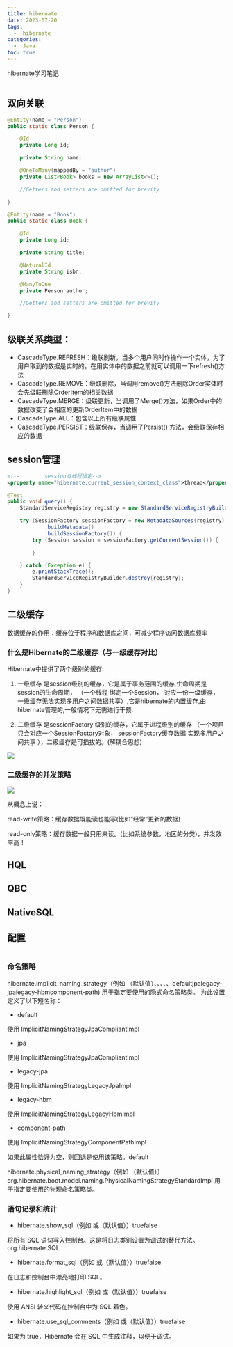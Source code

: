 ```yaml
---
title: hibernate
date: 2023-07-20
tags:
  -  hibernate
categories:
  -  Java
toc: true
---
```


hibernate学习笔记

<!-- more -->

```xml
```
## 双向关联

```java
@Entity(name = "Person")
public static class Person {

	@Id
	private Long id;

	private String name;

	@OneToMany(mappedBy = "author")
	private List<Book> books = new ArrayList<>();

	//Getters and setters are omitted for brevity

}

@Entity(name = "Book")
public static class Book {

	@Id
	private Long id;

	private String title;

	@NaturalId
	private String isbn;

	@ManyToOne
	private Person author;

	//Getters and setters are omitted for brevity

}
```


## 级联关系类型：

- CascadeType.REFRESH：级联刷新，当多个用户同时作操作一个实体，为了用户取到的数据是实时的，在用实体中的数据之前就可以调用一下refresh()方法
- CascadeType.REMOVE：级联删除，当调用remove()方法删除Order实体时会先级联删除OrderItem的相关数据
- CascadeType.MERGE：级联更新，当调用了Merge()方法，如果Order中的数据改变了会相应的更新OrderItem中的数据
- CascadeType.ALL：包含以上所有级联属性
- CascadeType.PERSIST：级联保存，当调用了Persist() 方法，会级联保存相应的数据

## session管理
```xml
<!--        session与线程绑定-->
<property name="hibernate.current_session_context_class">thread</property>
```

```java
@Test
public void query() {
    StandardServiceRegistry registry = new StandardServiceRegistryBuilder().configure(new File("/Users/cong/IdeaProjects/hibernate-demo/src/hibernate.cfg.xml")).build();

    try (SessionFactory sessionFactory = new MetadataSources(registry)
            .buildMetadata()
            .buildSessionFactory()) {
        try (Session session = sessionFactory.getCurrentSession()) {

        }

    } catch (Exception e) {
        e.printStackTrace();
        StandardServiceRegistryBuilder.destroy(registry);
    }
}
```


## 二级缓存

数据缓存的作用：缓存位于程序和数据库之间，可减少程序访问数据库频率

### 什么是Hibernate的二级缓存（与一级缓存对比）

Hibernate中提供了两个级别的缓存:

1. 一级缓存 是session级别的缓存，它是属于事务范围的缓存,生命周期是session的生命周期， （一个线程 绑定一个Session， 对应一份一级缓存， 一级缓存无法实现多用户之间数据共享）,它是hibernate的内置缓存,由hibernate管理的,一般情况下无需进行干预.

2. 二级缓存 是sessionFactory 级别的缓存，它属于进程级别的缓存 （一个项目 只会对应一个SessionFactory对象， sessionFactory缓存数据 实现多用户之间共享 ），二级缓存是可插拔的。(解耦合思想)

![](https://hehunfan-1300293535.cos.ap-shanghai.myqcloud.com/img/2022/202307211536820.png)

### 二级缓存的并发策略

![](https://hehunfan-1300293535.cos.ap-shanghai.myqcloud.com/img/2022/202307211534928.png)

从概念上说：

read-write策略：缓存数据既能读也能写(比如”经常”更新的数据)

read-only策略：缓存数据一般只用来读。(比如系统参数，地区的分类)，并发效率高！

## HQL

## QBC

## NativeSQL

## 配置

```xml

```

### 命名策略

hibernate.implicit_naming_strategy（例如 （默认值）、、、、、defaultjpalegacy-jpalegacy-hbmcomponent-path)
用于指定要使用的隐式命名策略类。 为此设置定义了以下短名称：

- default

使用 ImplicitNamingStrategyJpaCompliantImpl

- jpa

使用 ImplicitNamingStrategyJpaCompliantImpl

- legacy-jpa

使用 ImplicitNamingStrategyLegacyJpaImpl

- legacy-hbm

使用 ImplicitNamingStrategyLegacyHbmImpl

- component-path

使用 ImplicitNamingStrategyComponentPathImpl

如果此属性恰好为空，则回退是使用该策略。default

hibernate.physical_naming_strategy（例如 （默认值））org.hibernate.boot.model.naming.PhysicalNamingStrategyStandardImpl
用于指定要使用的物理命名策略类。

### 语句记录和统计

- hibernate.show_sql（例如 或（默认值））truefalse

将所有 SQL 语句写入控制台。这是将日志类别设置为调试的替代方法。org.hibernate.SQL

- hibernate.format_sql（例如 或（默认值））truefalse

在日志和控制台中漂亮地打印 SQL。

- hibernate.highlight_sql（例如 或（默认值））truefalse

使用 ANSI 转义代码在控制台中为 SQL 着色。

- hibernate.use_sql_comments（例如 或（默认值））truefalse

如果为 true，Hibernate 会在 SQL 中生成注释，以便于调试。
